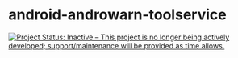 # android-androwarn-toolservice
<a href="http://www.repostatus.org/#inactive"><img src="http://www.repostatus.org/badges/latest/inactive.svg" alt="Project Status: Inactive – This project is no longer being actively developed; support/maintenance will be provided as time allows." /></a>
